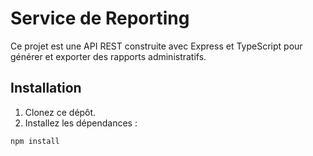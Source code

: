 # Service de Reporting

Ce projet est une API REST construite avec Express et TypeScript pour générer et exporter des rapports administratifs.

## Installation

1. Clonez ce dépôt.
2. Installez les dépendances :

```bash
npm install
